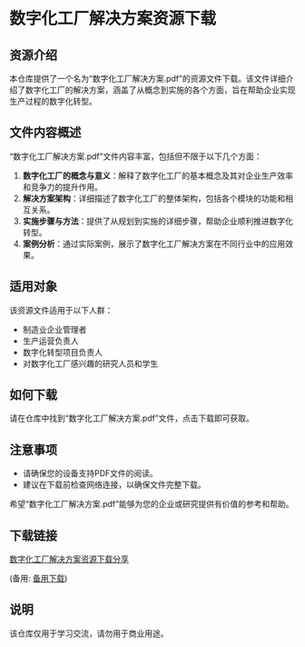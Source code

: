 # 数字化工厂解决方案资源下载

## 资源介绍

本仓库提供了一个名为“数字化工厂解决方案.pdf”的资源文件下载。该文件详细介绍了数字化工厂的解决方案，涵盖了从概念到实施的各个方面，旨在帮助企业实现生产过程的数字化转型。

## 文件内容概述

“数字化工厂解决方案.pdf”文件内容丰富，包括但不限于以下几个方面：

1. **数字化工厂的概念与意义**：解释了数字化工厂的基本概念及其对企业生产效率和竞争力的提升作用。
2. **解决方案架构**：详细描述了数字化工厂的整体架构，包括各个模块的功能和相互关系。
3. **实施步骤与方法**：提供了从规划到实施的详细步骤，帮助企业顺利推进数字化转型。
4. **案例分析**：通过实际案例，展示了数字化工厂解决方案在不同行业中的应用效果。

## 适用对象

该资源文件适用于以下人群：

- 制造业企业管理者
- 生产运营负责人
- 数字化转型项目负责人
- 对数字化工厂感兴趣的研究人员和学生

## 如何下载

请在仓库中找到“数字化工厂解决方案.pdf”文件，点击下载即可获取。

## 注意事项

- 请确保您的设备支持PDF文件的阅读。
- 建议在下载前检查网络连接，以确保文件完整下载。

希望“数字化工厂解决方案.pdf”能够为您的企业或研究提供有价值的参考和帮助。

## 下载链接
[数字化工厂解决方案资源下载分享](https://pan.quark.cn/s/46ff5f5d8ae3) 

(备用: [备用下载](https://pan.baidu.com/s/13-MycstqaCUD9QBCtLl-RQ?pwd=1234))

## 说明

该仓库仅用于学习交流，请勿用于商业用途。

